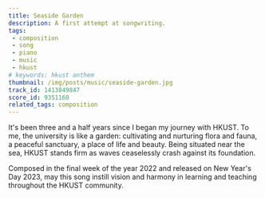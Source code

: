 ```yaml
---
title: Seaside Garden
description: A first attempt at songwriting.
tags:
 - composition
 - song
 - piano
 - music
 - hkust
# keywords: hkust anthem
thumbnail: /img/posts/music/seaside-garden.jpg
track_id: 1413849847
score_id: 9351160
related_tags: composition
---
```


It's been three and a half years since I began my journey with HKUST. To me, the university is like a garden: cultivating and nurturing flora and fauna, a peaceful sanctuary, a place of life and beauty. Being situated near the sea, HKUST stands firm as waves ceaselessly crash against its foundation.

Composed in the final week of the year 2022 and released on New Year's Day 2023, may this song instill vision and harmony in learning and teaching throughout the HKUST community.
 